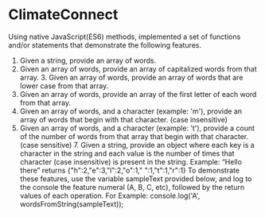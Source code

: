 # ClimateConnect
Using native JavaScript(ES6) methods, implemented a set of functions and/or statements that demonstrate the following features. 
1. Given a string, provide an array of words. 
2. Given an array of words, provide an array of capitalized words from that array. 3. Given an array of words, provide an array of words that are lower case from that array. 
4. Given an array of words, provide an array of the first letter of each word from that array. 
5. Given an array of words, and a character (example: 'm'), provide an array of words that begin with that character. (case insensitive) 
6. Given an array of words, and a character (example: 't'), provide a count of the number of words from that array that begin with that character. (case sensitive) 7. Given a string, provide an object where each key is a character in the string and each value is the number of times that character (case insensitive) is present in the string. Example: “Hello there” returns 
{"h":2,"e":3,"l":2,"o":1," ":1,"t":1,"r":1} 
To demonstrate these features, use the variable sampleText provided below, and log to the console the feature numeral (A, B, C, etc), followed by the return values of each operation. 
For Example: console.log('A', wordsFromString(sampleText)); 
